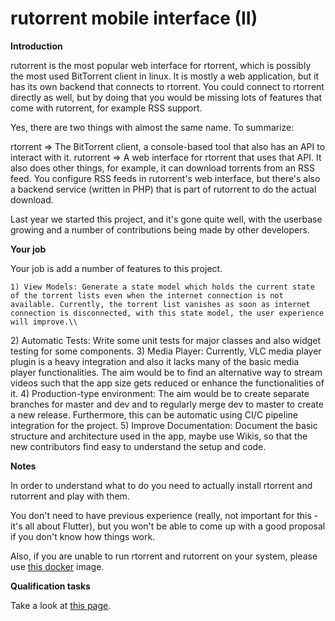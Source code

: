 # rutorrent mobile interface (II)

 **Introduction**

rutorrent is the most popular web interface for rtorrent, which is
possibly the most used BitTorrent client in linux. It is mostly a web
application, but it has its own backend that connects to rtorrent. You
could connect to rtorrent directly as well, but by doing that you would
be missing lots of features that come with rutorrent, for example RSS
support.

Yes, there are two things with almost the same name. To summarize:

rtorrent =\> The BitTorrent client, a console-based tool that also has
an API to interact with it. rutorrent =\> A web interface for
rtorrent that uses that API. It also does other things, for example, it
can download torrents from an RSS feed. You configure RSS feeds in
rutorrent's web interface, but there's also a backend service (written
in PHP) that is part of rutorrent to do the actual download.

Last year we started this project, and it's gone quite well, with the
userbase growing and a number of contributions being made by other
developers.

 **Your job**

Your job is add a number of features to this project.

`1) View Models: Generate a state model which holds the current state of the torrent lists even when the internet connection is not available. Currently, the torrent list vanishes as soon as internet connection is disconnected, with this state model, the user experience will improve.\\`

2\) Automatic Tests: Write some unit tests for major classes and also
widget testing for some components. 3) Media Player: Currently, VLC
media player plugin is a heavy integration and also it lacks many of the
basic media player functionalities. The aim would be to find an
alternative way to stream videos such that the app size gets reduced or
enhance the functionalities of it. 4) Production-type environment:
The aim would be to create separate branches for master and dev and to
regularly merge dev to master to create a new release. Furthermore, this
can be automatic using CI/C pipeline integration for the project. 5)
Improve Documentation: Document the basic structure and architecture
used in the app, maybe use Wikis, so that the new contributors find easy
to understand the setup and code.

 **Notes**

In order to understand what to do you need to actually install rtorrent
and rutorrent and play with them.

You don't need to have previous experience (really, not important for
this - it's all about Flutter), but you won't be able to come up with
a good proposal if you don't know how things work.

Also, if you are unable to run rtorrent and rutorrent on your system,
please use [this
docker](https://hub.docker.com/r/crazymax/rtorrent-rutorrent)
image.

 **Qualification tasks**

Take a look at [this
page](https://ccextractor.org/public/gsoc/takehome).
